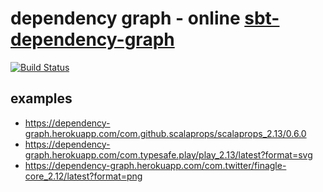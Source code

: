 # dependency graph - online [sbt-dependency-graph](https://github.com/jrudolph/sbt-dependency-graph)

[![Build Status](https://travis-ci.com/xuwei-k/dependency-graph.svg?branch=master)](https://travis-ci.com/xuwei-k/dependency-graph)

## examples

- <https://dependency-graph.herokuapp.com/com.github.scalaprops/scalaprops_2.13/0.6.0>
- <https://dependency-graph.herokuapp.com/com.typesafe.play/play_2.13/latest?format=svg>
- <https://dependency-graph.herokuapp.com/com.twitter/finagle-core_2.12/latest?format=png>

